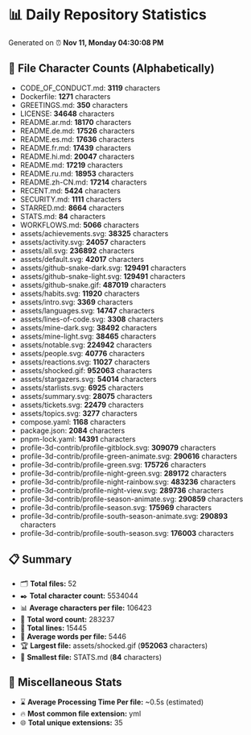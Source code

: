# 📊 Daily Repository Statistics
Generated on ⏰ **Nov 11, Monday 04:30:08 PM**

## 📂 File Character Counts (Alphabetically)
- CODE_OF_CONDUCT.md: **3119** characters
- Dockerfile: **1271** characters
- GREETINGS.md: **350** characters
- LICENSE: **34648** characters
- README.ar.md: **18170** characters
- README.de.md: **17526** characters
- README.es.md: **17636** characters
- README.fr.md: **17439** characters
- README.hi.md: **20047** characters
- README.md: **17219** characters
- README.ru.md: **18953** characters
- README.zh-CN.md: **17214** characters
- RECENT.md: **5424** characters
- SECURITY.md: **1111** characters
- STARRED.md: **8664** characters
- STATS.md: **84** characters
- WORKFLOWS.md: **5066** characters
- assets/achievements.svg: **38325** characters
- assets/activity.svg: **24057** characters
- assets/all.svg: **236892** characters
- assets/default.svg: **42017** characters
- assets/github-snake-dark.svg: **129491** characters
- assets/github-snake-light.svg: **129491** characters
- assets/github-snake.gif: **487019** characters
- assets/habits.svg: **11920** characters
- assets/intro.svg: **3369** characters
- assets/languages.svg: **14747** characters
- assets/lines-of-code.svg: **3308** characters
- assets/mine-dark.svg: **38492** characters
- assets/mine-light.svg: **38465** characters
- assets/notable.svg: **224942** characters
- assets/people.svg: **40776** characters
- assets/reactions.svg: **11027** characters
- assets/shocked.gif: **952063** characters
- assets/stargazers.svg: **54014** characters
- assets/starlists.svg: **6925** characters
- assets/summary.svg: **28075** characters
- assets/tickets.svg: **22479** characters
- assets/topics.svg: **3277** characters
- compose.yaml: **1168** characters
- package.json: **2084** characters
- pnpm-lock.yaml: **14391** characters
- profile-3d-contrib/profile-gitblock.svg: **309079** characters
- profile-3d-contrib/profile-green-animate.svg: **290616** characters
- profile-3d-contrib/profile-green.svg: **175726** characters
- profile-3d-contrib/profile-night-green.svg: **289172** characters
- profile-3d-contrib/profile-night-rainbow.svg: **483236** characters
- profile-3d-contrib/profile-night-view.svg: **289736** characters
- profile-3d-contrib/profile-season-animate.svg: **290859** characters
- profile-3d-contrib/profile-season.svg: **175969** characters
- profile-3d-contrib/profile-south-season-animate.svg: **290893** characters
- profile-3d-contrib/profile-south-season.svg: **176003** characters

## 📋 Summary
- 🗂️ **Total files:** 52
- ✒️ **Total character count:** 5534044
- 📊 **Average characters per file:** 106423
- 📝 **Total word count:** 283237
- 🧾 **Total lines:** 15445
- 📐 **Average words per file:** 5446
- 🏆 **Largest file:** assets/shocked.gif (**952063** characters)
- 🥉 **Smallest file:** STATS.md (**84** characters)

## 🌟 Miscellaneous Stats
- ⌛ **Average Processing Time Per file:** ~0.5s (estimated)
- 🔥 **Most common file extension:** yml
- 🌐 **Total unique extensions:** 35

